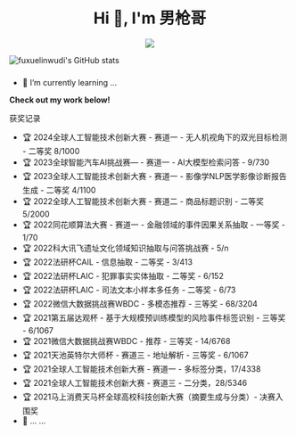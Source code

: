 <h1 align="center">Hi 👋, I'm 男枪哥</h1>

<p align="center"> 
  <img src="https://profile-counter.glitch.me/fuxuelinwudi/count.svg" />
</p>

![fuxuelinwudi's GitHub stats](https://github-readme-stats.vercel.app/api?username=fuxuelinwudi&show_icons=true&theme=aura)
<!--
<img src="https://github-readme-stats.vercel.app/api?username=fuxuelinwudi&show_icons=true&hide_border=true">
-->


###
- 🌱 I’m currently learning ...


<strong>Check out my work below!</strong>



获奖记录

- 🏆 2024全球人工智能技术创新大赛 - 赛道一 - 无人机视角下的双光目标检测 - 二等奖 8/1000
- 🏆 2023全球智能汽车AI挑战赛— - 赛道一 - AI大模型检索问答 - 9/730
- 🏆 2023全球人工智能技术创新大赛 - 赛道一 - 影像学NLP医学影像诊断报告生成 - 二等奖 4/1100
- 🏆 2022全球人工智能技术创新大赛 - 赛道二 - 商品标题识别 - 二等奖 5/2000
- 🏆 2022同花顺算法大赛 - 赛道一 - 金融领域的事件因果关系抽取 - 一等奖 - 1/70
- 🏆 2022科大讯飞遗址文化领域知识抽取与问答挑战赛 - 5/n
- 🏆 2022法研杯CAIL - 信息抽取 - 二等奖 - 3/413
- 🏆 2022法研杯LAIC - 犯罪事实实体抽取 - 二等奖 - 6/152
- 🏆 2022法研杯LAIC - 司法文本小样本多任务 - 二等奖 - 6/73
- 🏆 2022微信大数据挑战赛WBDC - 多模态推荐 - 三等奖 - 68/3204
- 🏆 2021第五届达观杯 - 基于大规模预训练模型的风险事件标签识别 - 三等奖 - 6/1067
- 🏆 2021微信大数据挑战赛WBDC - 推荐 - 三等奖 - 14/6768
- 🏆 2021天池英特尔大师杯 - 赛道三 - 地址解析 - 三等奖 - 6/1067
- 🏆 2021全球人工智能技术创新大赛 - 赛道一 - 多标签分类，17/4338
- 🏆 2021全球人工智能技术创新大赛 - 赛道三 - 二分类，28/5346
- 🏆 2021马上消费天马杯全球高校科技创新大赛（摘要生成与分类）- 决赛入围奖
- 🥉 ... ...
